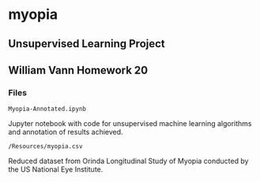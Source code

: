 # myopia
## Unsupervised Learning Project
## William Vann Homework 20

### Files

`Myopia-Annotated.ipynb` 

Jupyter notebook with code for unsupervised machine learning algorithms and annotation of results achieved. 

`/Resources/myopia.csv`

Reduced dataset from Orinda Longitudinal Study of Myopia conducted by the US National Eye Institute. 
